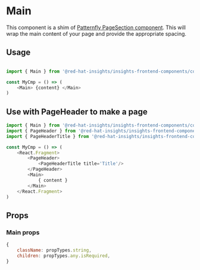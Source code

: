 # Main

This component is a shim of [Patternfly PageSection component](https://v2.patternfly.org/documentation/react/components/page).
This will wrap the main content of your page and provide the appropriate spacing.

## Usage

```javascript

import { Main } from '@red-hat-insights/insights-frontend-components/components/Main';

const MyCmp = () => (
    <Main> {content} </Main>
)
```

## Use with PageHeader to make a page

```javascript
import { Main } from '@red-hat-insights/insights-frontend-components/components/Main';
import { PageHeader } from '@red-hat-insights/insights-frontend-components/components/PageHeader';
import { PageHeaderTitle } from '@red-hat-insights/insights-frontend-components/components/PageHeader';

const MyCmp = () => (
    <React.Fragment>
        <PageHeader>
            <PageHeaderTitle title='Title'/>
        </PageHeader>
        <Main>
            { content }
        </Main>
    </React.Fragment>
)

```

## Props

### Main props

```javascript
{
    className: propTypes.string,
    children: propTypes.any.isRequired,
}
```
